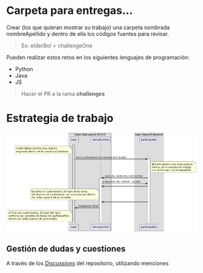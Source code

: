 # Carpeta para entregas...

Crear (los que quieran mostrar su trabajo) una carpeta nombrada nombreApellido y dentro de ella los códigos fuentes para revisar.

> Ex: elderBol > challengeOne

Pueden realizar estos retos en los siguientes lenguajes de programación:
* Python
* Java
* JS

> Hacer el PR a la rama **challenges**


# Estrategia de trabajo
[![](../../docs/assets/strategy.png)](../../docs/strategy.puml)

## Gestión de dudas y cuestiones

A través de los [Discussions](https://github.com/eabol/progra2-22-23/discussions) del repositorio, utilizando menciones